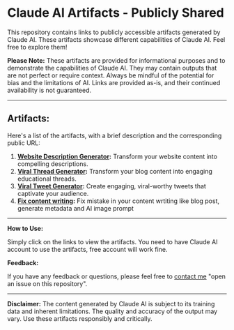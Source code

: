 # Claude AI Artifacts - Publicly Shared

This repository contains links to publicly accessible artifacts generated by Claude AI.  These artifacts showcase different capabilities of Claude AI.  Feel free to explore them!

**Please Note:**  These artifacts are provided for informational purposes and to demonstrate the capabilities of Claude AI.  They may contain outputs that are not perfect or require context. Always be mindful of the potential for bias and the limitations of AI.  Links are provided as-is, and their continued availability is not guaranteed.

---

## Artifacts:

Here's a list of the artifacts, with a brief description and the corresponding public URL:

1. **[Website Description Generator](https://claude.ai/public/artifacts/f208d150-50b5-40bf-834d-e4472042417f):** Transform your website content into compelling descriptions.
2. **[Viral Thread Generator](https://claude.ai/public/artifacts/0bc8a6c7-740f-4818-9d8b-f5096bd2b1f1):** Transform your blog content into engaging educational threads.
3. **[Viral Tweet Generator](https://claude.ai/public/artifacts/cd1386cc-ee76-4a6e-b1c8-c03c20e2a671):** Create engaging, viral-worthy tweets that captivate your audience.
4. **[Fix content writing](https://claude.ai/public/artifacts/c4fb4ebe-f279-4ca2-bb5c-3523f8446592):** Fix mistake in your content wrtiting like blog post, generate metadata and AI image prompt



---

**How to Use:**

Simply click on the links to view the artifacts.  You need to have Claude AI account to use the artifacts, free account will work fine.

**Feedback:**

If you have any feedback or questions, please feel free to [contact me](https://araixrand.com/) "open an issue on this repository".

---

**Disclaimer:**  The content generated by Claude AI is subject to its training data and inherent limitations.  The quality and accuracy of the output may vary.  Use these artifacts responsibly and critically.
